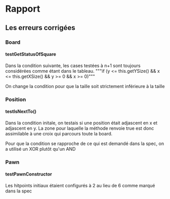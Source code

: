 # Rapport

## Les erreurs corrigées

### Board

#### testGetStatusOfSquare

Dans la condition suivante, les cases testées à n+1 sont toujours considérées comme étant dans le tableau.
"""if (y <= this.getYSize() && x <= this.getXSize() && y >= 0 && x >= 0)"""

On change la condition pour que la taille soit strictement inférieure à la taille


### Position

#### testIsNextTo()

Dans la condition initale, on testais si une position était adjascent en x et adjascent en y. La zone pour laquelle la méthode renvoie true est donc assimilable à une croix qui parcours toute la board.

Pour que la condition se rapproche de ce qui est demandé dans la spec, on a utilisé un XOR plutôt qu'un AND


### Pawn

#### testPawnConstructor

Les hitpoints initiaux étaient configurés à 2 au lieu de 6 comme marqué dans la spec